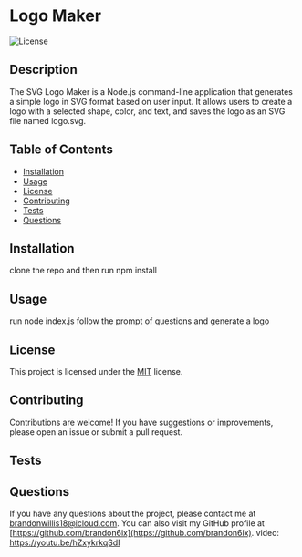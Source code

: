 # Logo Maker

![License](https://img.shields.io/badge/license-MIT-blue.svg)

## Description
The SVG Logo Maker is a Node.js command-line application that generates a simple logo in SVG format based on user input. It allows users to create a logo with a selected shape, color, and text, and saves the logo as an SVG file named logo.svg.

## Table of Contents
- [Installation](#installation)
- [Usage](#usage)
- [License](#license)
- [Contributing](#contributing)
- [Tests](#tests)
- [Questions](#questions)

## Installation
clone the repo and then run npm install

## Usage
run node index.js follow the prompt of questions and generate a logo

## License

This project is licensed under the [MIT](https://opensource.org/licenses/MIT) license.

## Contributing
Contributions are welcome! If you have suggestions or improvements, please open an issue or submit a pull request.

## Tests


## Questions
If you have any questions about the project, please contact me at [brandonwillis18@icloud.com](mailto:brandonwillis18@icloud.com). You can also visit my GitHub profile at [https://github.com/brandon6ix](https://github.com/brandon6ix). video: https://youtu.be/hZxykrkqSdI
